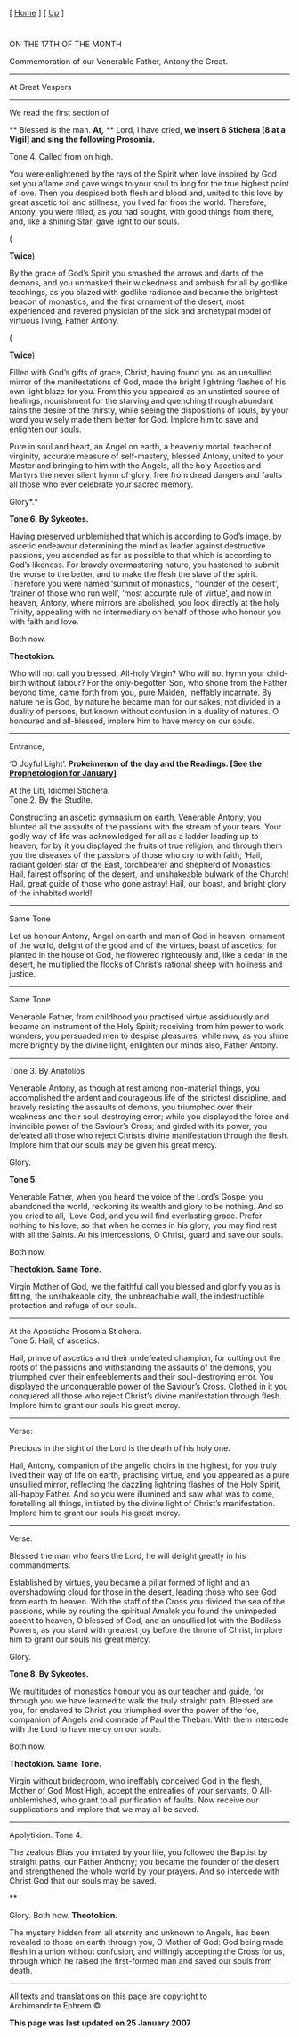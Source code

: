 \[ [Home](index.md) \] \[ [Up](17%20January.md) \]

# 

ON THE 17TH OF THE MONTH

Commemoration of our Venerable Father, Antony the Great.

****

At Great Vespers

****

We read the first section of

** Blessed is the man. **At,** ** Lord, I have cried, **we insert 6
Stichera \[8 at a Vigil\] and sing the following Prosomia.**

Tone 4. Called from on high.

You were enlightened by the rays of the Spirit when love inspired by God
set you aflame and gave wings to your soul to long for the true highest
point of love. Then you despised both flesh and blood and, united to
this love by great ascetic toil and stillness, you lived far from the
world. Therefore, Antony, you were filled, as you had sought, with good
things from there, and, like a shining Star, gave light to our souls.

(

**Twice**)

By the grace of God’s Spirit you smashed the arrows and darts of the
demons, and you unmasked their wickedness and ambush for all by godlike
teachings, as you blazed with godlike radiance and became the brightest
beacon of monastics, and the first ornament of the desert, most
experienced and revered physician of the sick and archetypal model of
virtuous living, Father Antony.

(

**Twice**)

Filled with God’s gifts of grace, Christ, having found you as an
unsullied mirror of the manifestations of God, made the bright lightning
flashes of his own light blaze for you. From this you appeared as an
unstinted source of healings, nourishment for the starving and quenching
through abundant rains the desire of the thirsty, while seeing the
dispositions of souls, by your word you wisely made them better for God.
Implore him to save and enlighten our souls.

Pure in soul and heart, an Angel on earth, a heavenly mortal, teacher of
virginity, accurate measure of self-mastery, blessed Antony, united to
your Master and bringing to him with the Angels, all the holy Ascetics
and Martyrs the never silent hymn of glory, free from dread dangers and
faults all those who ever celebrate your sacred memory.

Glory*.*

**Tone 6. By Sykeotes.**

Having preserved unblemished that which is according to God’s image, by
ascetic endeavour determining the mind as leader against destructive
passions, you ascended as far as possible to that which is according to
God’s likeness. For bravely overmastering nature, you hastened to submit
the worse to the better, and to make the flesh the slave of the spirit.
Therefore you were named ‘summit of monastics’, ‘founder of the desert’,
‘trainer of those who run well’, ‘most accurate rule of virtue’, and now
in heaven, Antony, where mirrors are abolished, you look directly at the
holy Trinity, appealing with no intermediary on behalf of those who
honour you with faith and love.

Both now.

**Theotokion.**

Who will not call you blessed, All-holy Virgin? Who will not hymn your
child-birth without labour? For the only-begotten Son, who shone from
the Father beyond time, came forth from you, pure Maiden, ineffably
incarnate. By nature he is God, by nature he became man for our sakes,
not divided in a duality of persons, but known without confusion in a
duality of natures. O honoured and all-blessed, implore him to have
mercy on our souls.

****

Entrance,

‘O Joyful Light’. **Prokeimenon of the day and the Readings. \[See the
[Prophetologion for January](readings_for_january.md)\]**

At the Liti, Idiomel Stichera.  
Tone 2. By the Studite.

Constructing an ascetic gymnasium on earth, Venerable Antony, you
blunted all the assaults of the passions with the stream of your tears.
Your godly way of life was acknowledged for all as a ladder leading up
to heaven; for by it you displayed the fruits of true religion, and
through them you the diseases of the passions of those who cry to with
faith, ‘Hail, radiant golden star of the East, torchbearer and shepherd
of Monastics\! Hail, fairest offspring of the desert, and unshakeable
bulwark of the Church\! Hail, great guide of those who gone astray\!
Hail, our boast, and bright glory of the inhabited world\!

****

Same Tone

Let us honour Antony, Angel on earth and man of God in heaven, ornament
of the world, delight of the good and of the virtues, boast of ascetics;
for planted in the house of God, he flowered righteously and, like a
cedar in the desert, he multiplied the flocks of Christ’s rational sheep
with holiness and justice.

****

Same Tone

Venerable Father, from childhood you practised virtue assiduously and
became an instrument of the Holy Spirit; receiving from him power to
work wonders, you persuaded men to despise pleasures; while now, as you
shine more brightly by the divine light, enlighten our minds also,
Father Antony.

****

Tone 3. By Anatolios

Venerable Antony, as though at rest among non-material things, you
accomplished the ardent and courageous life of the strictest discipline,
and bravely resisting the assaults of demons, you triumphed over their
weakness and their soul-destroying error; while you displayed the force
and invincible power of the Saviour’s Cross; and girded with its power,
you defeated all those who reject Christ’s divine manifestation through
the flesh. Implore him that our souls may be given his great mercy.

Glory.

**Tone 5.**

Venerable Father, when you heard the voice of the Lord’s Gospel you
abandoned the world, reckoning its wealth and glory to be nothing. And
so you cried to all, ‘Love God, and you will find everlasting grace.
Prefer nothing to his love, so that when he comes in his glory, you may
find rest with all the Saints. At his intercessions, O Christ, guard and
save our souls.

Both now.

**Theotokion. Same Tone.**

Virgin Mother of God, we the faithful call you blessed and glorify you
as is fitting, the unshakeable city, the unbreachable wall, the
indestructible protection and refuge of our souls.

****

At the Aposticha Prosomia Stichera.  
Tone 5. Hail, of ascetics.

Hail, prince of ascetics and their undefeated champion, for cutting out
the roots of the passions and withstanding the assaults of the demons,
you triumphed over their enfeeblements and their soul-destroying error.
You displayed the unconquerable power of the Saviour’s Cross. Clothed in
it you conquered all those who reject Christ’s divine manifestation
through flesh. Implore him to grant our souls his great mercy.

****

Verse:

Precious in the sight of the Lord is the death of his holy one.

Hail, Antony, companion of the angelic choirs in the highest, for you
truly lived their way of life on earth, practising virtue, and you
appeared as a pure unsullied mirror, reflecting the dazzling lightning
flashes of the Holy Spirit, all-happy Father. And so you were illumined
and saw what was to come, foretelling all things, initiated by the
divine light of Christ’s manifestation. Implore him to grant our souls
his great mercy.

****

Verse:

Blessed the man who fears the Lord, he will delight greatly in his
commandments.

Established by virtues, you became a pillar formed of light and an
overshadowing cloud for those in the desert, leading those who see God
from earth to heaven. With the staff of the Cross you divided the sea of
the passions, while by routing the spiritual Amalek you found the
unimpeded ascent to heaven, O blessed of God, and an unsullied lot with
the Bodiless Powers, as you stand with greatest joy before the throne of
Christ, implore him to grant our souls his great mercy.

Glory.

**Tone 8. By Sykeotes.**

We multitudes of monastics honour you as our teacher and guide, for
through you we have learned to walk the truly straight path. Blessed are
you, for enslaved to Christ you triumphed over the power of the foe,
companion of Angels and comrade of Paul the Theban. With them intercede
with the Lord to have mercy on our souls.

Both now.

**Theotokion. Same Tone.**

Virgin without bridegroom, who ineffably conceived God in the flesh,
Mother of God Most High, accept the entreaties of your servants, O
All-unblemished, who grant to all purification of faults. Now receive
our supplications and implore that we may all be saved.

****

Apolytikion. Tone 4.

The zealous Elias you imitated by your life, you followed the Baptist by
straight paths, our Father Anthony; you became the founder of the desert
and strengthened the whole world by your prayers. And so intercede with
Christ God that our souls may be saved.

**

Glory. Both now. **Theotokion.**

The mystery hidden from all eternity and unknown to Angels, has been
revealed to those on earth through you, O Mother of God: God being made
flesh in a union without confusion, and willingly accepting the Cross
for us, through which he raised the first-formed man and saved our souls
from death.

-----

All texts and translations on this page are copyright to  
Archimandrite Ephrem ©

**This page was last updated on 25 January 2007**

